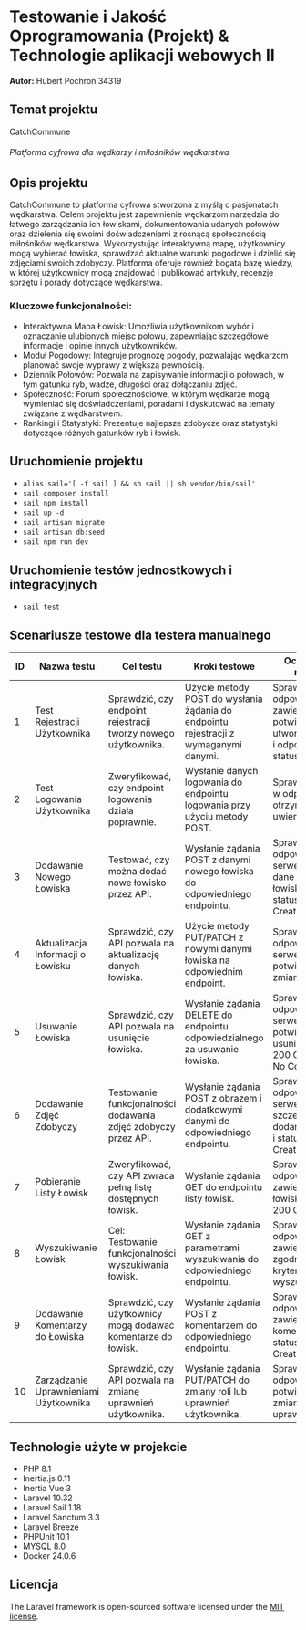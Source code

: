 # Testowanie i Jakość Oprogramowania (Projekt) & Technologie aplikacji webowych II

**Autor:** Hubert Pochroń 34319

## Temat projektu

CatchCommune

###### Platforma cyfrowa dla wędkarzy i miłośników wędkarstwa

## Opis projektu

CatchCommune to platforma cyfrowa stworzona z myślą o pasjonatach wędkarstwa. Celem projektu jest zapewnienie wędkarzom
narzędzia do łatwego zarządzania ich łowiskami, dokumentowania udanych połowów oraz dzielenia się swoimi doświadczeniami
z rosnącą społecznością miłośników wędkarstwa. Wykorzystując interaktywną mapę, użytkownicy mogą wybierać łowiska,
sprawdzać aktualne warunki pogodowe i dzielić się zdjęciami swoich zdobyczy. Platforma oferuje również bogatą bazę
wiedzy, w której użytkownicy mogą znajdować i publikować artykuły, recenzje sprzętu i porady dotyczące wędkarstwa.

### Kluczowe funkcjonalności:

- Interaktywna Mapa Łowisk: Umożliwia użytkownikom wybór i oznaczanie ulubionych miejsc połowu, zapewniając szczegółowe
  informacje i opinie innych użytkowników.
- Moduł Pogodowy: Integruje prognozę pogody, pozwalając wędkarzom planować swoje wyprawy z większą pewnością.
- Dziennik Połowów: Pozwala na zapisywanie informacji o połowach, w tym gatunku ryb, wadze, długości oraz dołączaniu
  zdjęć.
- Społeczność: Forum społecznościowe, w którym wędkarze mogą wymieniać się doświadczeniami, poradami i dyskutować na
  tematy związane z wędkarstwem.
- Rankingi i Statystyki: Prezentuje najlepsze zdobycze oraz statystyki dotyczące różnych gatunków ryb i łowisk.

## Uruchomienie projektu

- `alias sail='[ -f sail ] && sh sail || sh vendor/bin/sail'`
- `sail composer install`
- `sail npm install`
- `sail up -d`
- `sail artisan migrate`
- `sail artisan db:seed`
- `sail npm run dev`

## Uruchomienie testów jednostkowych i integracyjnych

- `sail test`

[//]: # (## Dokumentacja API)

## Scenariusze testowe dla testera manualnego

| ID | **Nazwa testu**                       | **Cel testu**                                                  | **Kroki testowe**                                                                    | **Oczekiwany rezultat**                                                                                |
|----|---------------------------------------|----------------------------------------------------------------|--------------------------------------------------------------------------------------|--------------------------------------------------------------------------------------------------------|
| 1  | Test Rejestracji Użytkownika          | Sprawdzić, czy endpoint rejestracji tworzy nowego użytkownika. | Użycie metody POST do wysłania żądania do endpointu rejestracji z wymaganymi danymi. | Sprawdzenie, czy odpowiedź zawiera potwierdzenie utworzenia konta i odpowiedni status HTTP.            |
| 2  | Test Logowania Użytkownika            | Zweryfikować, czy endpoint logowania działa poprawnie.         | Wysłanie danych logowania do endpointu logowania przy użyciu metody POST.            | Sprawdzenie, czy w odpowiedzi otrzymano token uwierzytelniający.                                       |
| 3  | Dodawanie Nowego Łowiska              | Testować, czy można dodać nowe łowisko przez API.              | Wysłanie żądania POST z danymi nowego łowiska do odpowiedniego endpointu.            | Sprawdzenie, czy odpowiedź serwera zawiera dane dodanego łowiska oraz status 201 Created.              |
| 4  | Aktualizacja Informacji o Łowisku     | Sprawdzić, czy API pozwala na aktualizację danych łowiska.     | Użycie metody PUT/PATCH z nowymi danymi łowiska na odpowiednim endpoint.             | Sprawdzenie, czy odpowiedź serwera potwierdza zmiany.                                                  |
| 5  | Usuwanie Łowiska                      | Sprawdzić, czy API pozwala na usunięcie łowiska.               | Wysłanie żądania DELETE do endpointu odpowiedzialnego za usuwanie łowiska.           | Sprawdzenie, czy odpowiedź serwera zawiera potwierdzenie usunięcia i status 200 OK lub 204 No Content. |
| 6  | Dodawanie Zdjęć Zdobyczy              | Testowanie funkcjonalności dodawania zdjęć zdobyczy przez API. | Wysłanie żądania POST z obrazem i dodatkowymi danymi do odpowiedniego endpointu.     | Sprawdzenie, czy odpowiedź serwera zawiera szczegóły dodanego zdjęcia i status 201 Created.            |
| 7  | Pobieranie Listy Łowisk               | Zweryfikować, czy API zwraca pełną listę dostępnych łowisk.    | Wysłanie żądania GET do endpointu listy łowisk.                                      | Sprawdzenie, czy odpowiedź zawiera listę łowisk i status 200 OK.                                       |
| 8  | Wyszukiwanie Łowisk                   | Cel: Testowanie funkcjonalności wyszukiwania łowisk.           | Wysłanie żądania GET z parametrami wyszukiwania do odpowiedniego endpointu.          | Sprawdzenie, czy odpowiedź zawiera wyniki zgodne z kryteriami wyszukiwania.                            |
| 9  | Dodawanie Komentarzy do Łowiska       | Sprawdzić, czy użytkownicy mogą dodawać komentarze do łowisk.  | Wysłanie żądania POST z komentarzem do odpowiedniego endpointu.                      | Sprawdzenie, czy odpowiedź zawiera dodany komentarz i status 201 Created.                              |
| 10 | Zarządzanie Uprawnieniami Użytkownika | Sprawdzić, czy API pozwala na zmianę uprawnień użytkownika.    | Wysłanie żądania PUT/PATCH do zmiany roli lub uprawnień użytkownika.                 | Sprawdzenie, czy odpowiedź potwierdza zmianę uprawnień.                                                |

## Technologie użyte w projekcie

- PHP 8.1
- Inertia.js 0.11
- Inertia Vue 3
- Laravel 10.32
- Laravel Sail 1.18
- Laravel Sanctum 3.3
- Laravel Breeze
- PHPUnit 10.1
- MYSQL 8.0
- Docker 24.0.6

## Licencja

The Laravel framework is open-sourced software licensed under the [MIT license](https://opensource.org/licenses/MIT).
